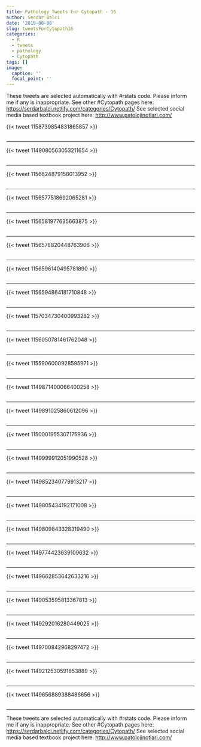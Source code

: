 ```yaml
---
title: Pathology Tweets For Cytopath - 16
author: Serdar Balci
date: '2019-08-08'
slug: tweetsForCytopath16
categories:
  - R
  - tweets
  - pathology
  - Cytopath
tags: []
image:
  caption: ''
  focal_point: ''
---
```



These tweets are selected automatically with #rstats code. Please inform me if any is inappropriate.
See other #Cytopath pages here: https://serdarbalci.netlify.com/categories/Cytopath/ 
See selected social media based textbook project here: http://www.patolojinotlari.com/

{{< tweet 1158739854831865857 >}}
<br>
<br>
<hr>
{{< tweet 1149080563053211654 >}}
<br>
<br>
<hr>
{{< tweet 1156624879158013952 >}}
<br>
<br>
<hr>
{{< tweet 1156577518692065281 >}}
<br>
<br>
<hr>
{{< tweet 1156581977635663875 >}}
<br>
<br>
<hr>
{{< tweet 1156578820448763906 >}}
<br>
<br>
<hr>
{{< tweet 1156596140495781890 >}}
<br>
<br>
<hr>
{{< tweet 1156594864181710848 >}}
<br>
<br>
<hr>
{{< tweet 1157034730400993282 >}}
<br>
<br>
<hr>
{{< tweet 1156050781461762048 >}}
<br>
<br>
<hr>
{{< tweet 1155906000928595971 >}}
<br>
<br>
<hr>
{{< tweet 1149871400066400258 >}}
<br>
<br>
<hr>
{{< tweet 1149891025860612096 >}}
<br>
<br>
<hr>
{{< tweet 1150001955307175936 >}}
<br>
<br>
<hr>
{{< tweet 1149999912051990528 >}}
<br>
<br>
<hr>
{{< tweet 1149852340779913217 >}}
<br>
<br>
<hr>
{{< tweet 1149805434192171008 >}}
<br>
<br>
<hr>
{{< tweet 1149809843328319490 >}}
<br>
<br>
<hr>
{{< tweet 1149774423639109632 >}}
<br>
<br>
<hr>
{{< tweet 1149662853642633216 >}}
<br>
<br>
<hr>
{{< tweet 1149053595813367813 >}}
<br>
<br>
<hr>
{{< tweet 1149292016280449025 >}}
<br>
<br>
<hr>
{{< tweet 1149700842968297472 >}}
<br>
<br>
<hr>
{{< tweet 1149212530591653889 >}}
<br>
<br>
<hr>
{{< tweet 1149656889388486656 >}}
<br>
<br>
<hr>


These tweets are selected automatically with #rstats code. Please inform me if any is inappropriate.
See other #Cytopath pages here: https://serdarbalci.netlify.com/categories/Cytopath/ 
See selected social media based textbook project here: http://www.patolojinotlari.com/
